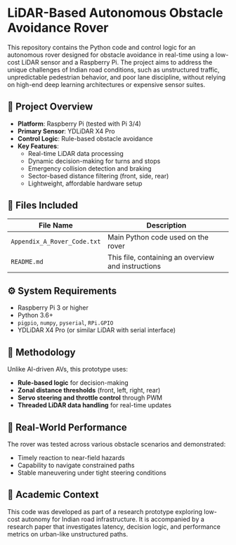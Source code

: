 # LiDAR-Based Autonomous Obstacle Avoidance Rover

This repository contains the Python code and control logic for an autonomous rover designed for obstacle avoidance in real-time using a low-cost LiDAR sensor and a Raspberry Pi. The project aims to address the unique challenges of Indian road conditions, such as unstructured traffic, unpredictable pedestrian behavior, and poor lane discipline, without relying on high-end deep learning architectures or expensive sensor suites.

## 🚗 Project Overview

- **Platform**: Raspberry Pi (tested with Pi 3/4)
- **Primary Sensor**: YDLiDAR X4 Pro
- **Control Logic**: Rule-based obstacle avoidance
- **Key Features**:
  - Real-time LiDAR data processing
  - Dynamic decision-making for turns and stops
  - Emergency collision detection and braking
  - Sector-based distance filtering (front, side, rear)
  - Lightweight, affordable hardware setup

## 📁 Files Included

| File Name                  | Description                                           |
|---------------------------|-------------------------------------------------------|
| `Appendix_A_Rover_Code.txt` | Main Python code used on the rover                   |
| `README.md`               | This file, containing an overview and instructions    |

## ⚙️ System Requirements

- Raspberry Pi 3 or higher
- Python 3.6+
- `pigpio`, `numpy`, `pyserial`, `RPi.GPIO`
- YDLiDAR X4 Pro (or similar LiDAR with serial interface)

## 🧠 Methodology

Unlike AI-driven AVs, this prototype uses:
- **Rule-based logic** for decision-making
- **Zonal distance thresholds** (front, left, right, rear)
- **Servo steering and throttle control** through PWM
- **Threaded LiDAR data handling** for real-time updates

## 🧪 Real-World Performance

The rover was tested across various obstacle scenarios and demonstrated:
- Timely reaction to near-field hazards
- Capability to navigate constrained paths
- Stable maneuvering under tight steering conditions

## 🔬 Academic Context

This code was developed as part of a research prototype exploring low-cost autonomy for Indian road infrastructure. It is accompanied by a research paper that investigates latency, decision logic, and performance metrics on urban-like unstructured paths.

